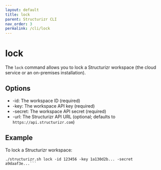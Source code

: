 ```yaml
---
layout: default
title: lock
parent: Structurizr CLI
nav_order: 3
permalink: /cli/lock
---
```


# lock

The ```lock``` command allows you to lock a Structurizr workspace (the cloud service or an on-premises installation).

## Options

- -id: The workspace ID (required)
- -key: The workspace API key (required)
- -secret: The workspace API secret (required)
- -url: The Structurizr API URL (optional; defaults to ```https://api.structurizr.com```)

## Example

To lock a Structurizr workspace:

```
./structurizr.sh lock -id 123456 -key 1a130d2b... -secret a9daaf3e...```